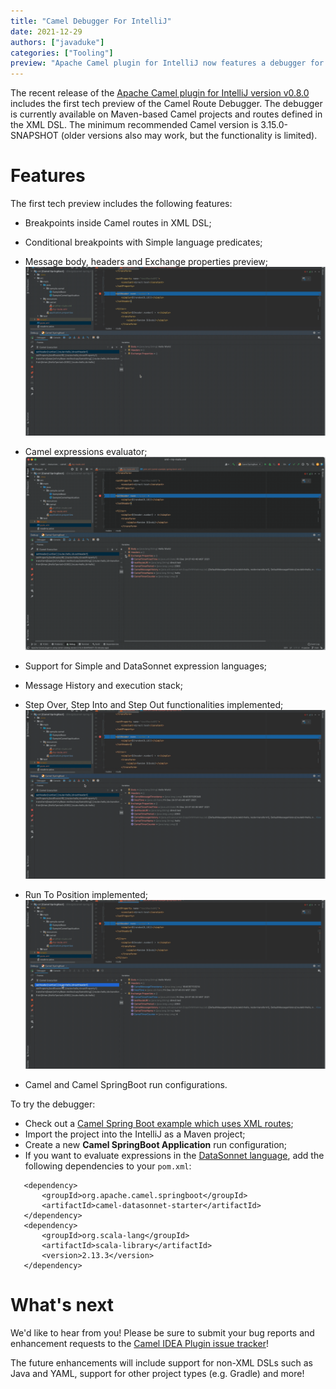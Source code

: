 ```yaml
---
title: "Camel Debugger For IntelliJ"
date: 2021-12-29
authors: ["javaduke"]
categories: ["Tooling"]
preview: "Apache Camel plugin for IntelliJ now features a debugger for XML routes"
---
```


The recent release of the [Apache Camel plugin for IntelliJ version v0.8.0](https://plugins.jetbrains.com/plugin/9371-apache-camel) includes the first tech preview of the Camel Route Debugger. The debugger is currently available on Maven-based Camel projects and routes defined in the XML DSL. The minimum recommended Camel version is 3.15.0-SNAPSHOT (older versions also may work, but the functionality is limited).

# Features

The first tech preview includes the following features:

- Breakpoints inside Camel routes in XML DSL;

- Conditional breakpoints with Simple language predicates;

- Message body, headers and Exchange properties preview;
  ![Message Body, Headers and Properties](./headersProperties.gif)

- Camel expressions evaluator;
  ![Expression Evaluator](./evaluateExpression.gif)

- Support for Simple and DataSonnet expression languages;

- Message History and execution stack;

- Step Over, Step Into and Step Out functionalities implemented;
  ![Stepping Over, Into and Out](./stepOverIntoOut.gif)

- Run To Position implemented;
  ![Run to Position](./runToPosition.gif)

- Camel and Camel SpringBoot run configurations.


To try the debugger:

- Check out a [Camel Spring Boot example which uses XML routes](https://github.com/apache/camel-spring-boot-examples/tree/main/xml);
- Import the project into the IntelliJ as a Maven project;
- Create a new **Camel SpringBoot Application** run configuration;
- If you want to evaluate expressions in the [DataSonnet language](/components/latest/languages/datasonnet-language.html), add the following dependencies to your `pom.xml`:
 ```
    <dependency>
        <groupId>org.apache.camel.springboot</groupId>
        <artifactId>camel-datasonnet-starter</artifactId>
    </dependency>
    <dependency>
        <groupId>org.scala-lang</groupId>
        <artifactId>scala-library</artifactId>
        <version>2.13.3</version>
    </dependency>
```

# What's next
We'd like to hear from you! Please be sure to submit your bug reports and enhancement requests to the [Camel IDEA Plugin issue tracker](https://github.com/camel-tooling/camel-idea-plugin/issues)! 

The future enhancements will include support for non-XML DSLs such as Java and YAML, support for other project types (e.g. Gradle) and more!
